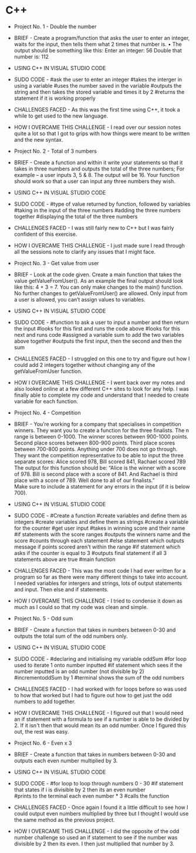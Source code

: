 # C++
- Project No. 1 - Double the number
- BRIEF - Create a program/function that asks the user to enter an integer, waits for the input, then tells them what 2 times that number is.
• The output should be something like this: Enter an integer: 56
Double that number is: 112
- USING C++ IN VISUAL STUDIO CODE
- SUDO CODE - #ask the user to enter an integer
              #takes the interger in using a variable
              #uses the number saved in the variable
              #outputs the string and then takes the stored variable and times it by 2
              #returns the statement if it is working properly
- CHALLENGES FACED - As this was the first time using C++, it took a while to get used to the new language.
- HOW I OVERCAME THIS CHALLENGE - I read over our session notes quite a lot so that I got to grips with how things were meant to be written and the new syntax.

- Project No. 2 - Total of 3 numbers
- BRIEF - Create a function and within it write your statements so that it takes in three numbers and outputs the total of the three numbers; For example – a user inputs 3, 5 & 8. The output will be 16.
Your function should work so that a user can input any three numbers they wish.
- USING C++ IN VISUAL STUDIO CODE
- SUDO CODE - #type of value returned by function, followed by variables 
              #taking in the input of the three numbers
              #adding the three numbers together
              #displaying the total of the three numbers
- CHALLENGES FACED - I was still fairly new to C++ but I was fairly confident of this exercise.
- HOW I OVERCAME THIS CHALLENGE - I just made sure I read through all the sessions note to clarify any issues that I might face.

- Project No. 3 - Get value from user
- BRIEF - Look at the code given. Create a main function that takes the value getValueFromUser(). As an example the final output should look like this: 4 + 3 = 7. You can only make changes to the main() function. No further changes to getValueFromUser() are allowed. Only input from a user is allowed, you can’t assign values to variables.
- USING C++ IN VISUAL STUDIO CODE
- SUDO CODE - #function to ask a user to input a number and then return the input
              #looks for this first and runs the code above
              #looks for this next and runs code 
              #assigned a variable sum to add the two variables above together
              #outputs the first input, then the second and then the sum
- CHALLENGES FACED - I struggled on this one to try and figure out how I could add 2 integers together without changing any of the getValueFromUser function.
- HOW I OVERCAME THIS CHALLENGE - I went back over my notes and also looked online at a few different C++ sites to look for any help. I was finally able to complete my code and understand that I needed to create variable for each function.


- Project No. 4 - Competition
- BRIEF - You’re working for a company that specialises in competition winners. They want you to create a function for the three finalists. The n range is between 0-1000. The winner scores between 900-1000 points. Second place scores between 800-900 points. Third place scores between 700-800 points. Anything under 700 does not go through. They want the competition representative to be able to input the three separate scores: Alice scored 978, Bill scored 841, Rachael scored 789
The output for this function should be:
“Alice is the winner with a score of 978.
Bill is second place with a score of 841.
And Rachael is third place with a score of 789. Well done to all of our finalists.”  
Make sure to include a statement for any errors in the input (if it is below 700).
 - USING C++ IN VISUAL STUDIO CODE
- SUDO CODE - #Create a function
              #create variables and define them as integers
              #create variables and define them as strings
              #create a variable for the counter
              #get user input
              #takes in winning score and their name
              #if statements with the score ranges
              #outputs the winners name and the score
              #counts through each statement
              #else statement which outputs message if points scored aren't within the range 
              #if statement which asks if the counter is equal to 3
              #outputs final statement if all 3 statements above are true
              #main function
- CHALLENGES FACED - This was the most code I had ever written for a program so far as there were many different things to take into account. I needed variables for intergers and strings, lots of output statements and input. Then else and if statements.
- HOW I OVERCAME THIS CHALLENGE - I tried to condense it down as much as I could so that my code was clean and simple.

- Project No. 5 - Odd sum
- BRIEF - Create a function that takes in numbers between 0-30 and outputs the total sum of the odd numbers only. 
- USING C++ IN VISUAL STUDIO CODE
- SUDO CODE - #declaring and initialising my variable oddSum
              #for loop used to iterate 1 onto number inputted
              #if statement which sees if the number inputted is an odd number (not divisible by 2) 
              #incrementoddSum by 1
              #terminal shows the sum of the odd numbers
- CHALLENGES FACED - I had worked with for loops before so was used to how that worked but I had to figure out how to get just the odd numbers to add together.
- HOW I OVERCAME THIS CHALLENGE - I figured out that I would need an if statement with a formula to see if a number is able to be divided by 2. If it isn't then that would mean its an odd number. Once I figured this out, the rest was easy.

- Project No. 6 - Even x 3
- BRIEF - Create a function that takes in numbers between 0-30 and outputs each even number multiplied by 3. 
- USING C++ IN VISUAL STUDIO CODE
- SUDO CODE - #for loop to loop through numbers 0 - 30
              #if statement that states if i is divisible by 2 then its an even number  
              #prints to the terminal each even number * 3
              #calls the function
- CHALLENGES FACED - Once again I found it a little difficult to see how I could output even numbers multiplied by three but I thought I would use the same method as the previous project.
- HOW I OVERCAME THIS CHALLENGE - I did the opposite of the odd number challenge so used an if statement to see if the number was divisible by 2 then its even. I then just multiplied that number by 3.
